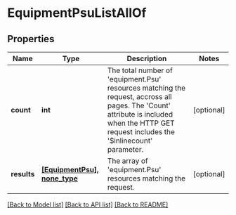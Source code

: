 # EquipmentPsuListAllOf

## Properties
Name | Type | Description | Notes
------------ | ------------- | ------------- | -------------
**count** | **int** | The total number of &#39;equipment.Psu&#39; resources matching the request, accross all pages. The &#39;Count&#39; attribute is included when the HTTP GET request includes the &#39;$inlinecount&#39; parameter. | [optional] 
**results** | [**[EquipmentPsu], none_type**](EquipmentPsu.md) | The array of &#39;equipment.Psu&#39; resources matching the request. | [optional] 

[[Back to Model list]](../README.md#documentation-for-models) [[Back to API list]](../README.md#documentation-for-api-endpoints) [[Back to README]](../README.md)


